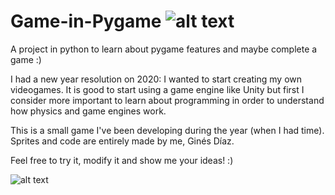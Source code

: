 # Game-in-Pygame ![alt text](https://piskel-imgstore-b.appspot.com/img/04a01a05-5aa8-11eb-a24b-b1973b1681e1.gif)
A project in python to learn about pygame features and maybe complete a game :)

I had a new year resolution on 2020: I wanted to start creating my own videogames.
It is good to start using a game engine like Unity but first I consider more important
to learn about programming in order to understand how physics and game engines work.

This is a small game I've been developing during the year (when I had time). Sprites and code
are entirely made by me, Ginés Díaz.

Feel free to try it, modify it and show me your ideas! :)

![alt text](https://piskel-imgstore-b.appspot.com/img/694a6b59-5aa8-11eb-a41a-b1973b1681e1.gif)

